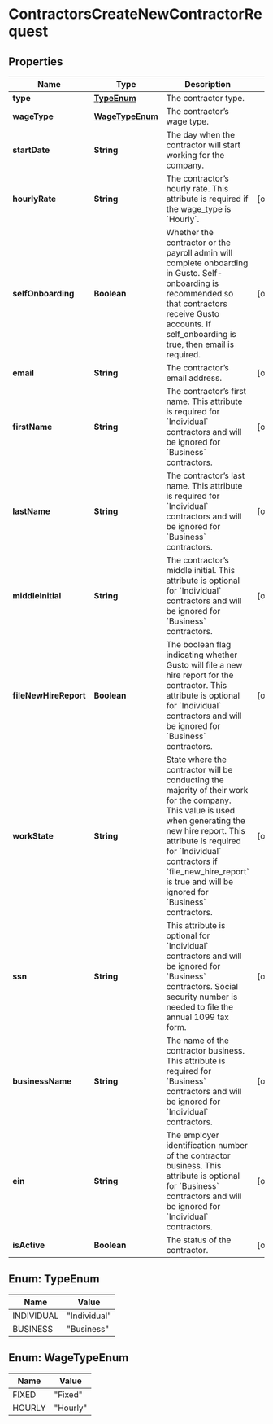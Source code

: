 

# ContractorsCreateNewContractorRequest


## Properties

| Name | Type | Description | Notes |
|------------ | ------------- | ------------- | -------------|
|**type** | [**TypeEnum**](#TypeEnum) | The contractor type. |  |
|**wageType** | [**WageTypeEnum**](#WageTypeEnum) | The contractor’s wage type.  |  |
|**startDate** | **String** | The day when the contractor will start working for the company.  |  |
|**hourlyRate** | **String** | The contractor’s hourly rate. This attribute is required if the wage_type is &#x60;Hourly&#x60;. |  [optional] |
|**selfOnboarding** | **Boolean** | Whether the contractor or the payroll admin will complete onboarding in Gusto. Self-onboarding is recommended so that contractors receive Gusto accounts. If self_onboarding is true, then email is required. |  [optional] |
|**email** | **String** | The contractor’s email address. |  [optional] |
|**firstName** | **String** | The contractor’s first name. This attribute is required for &#x60;Individual&#x60; contractors and will be ignored for &#x60;Business&#x60; contractors. |  [optional] |
|**lastName** | **String** | The contractor’s last name. This attribute is required for &#x60;Individual&#x60; contractors and will be ignored for &#x60;Business&#x60; contractors. |  [optional] |
|**middleInitial** | **String** | The contractor’s middle initial. This attribute is optional for &#x60;Individual&#x60; contractors and will be ignored for &#x60;Business&#x60; contractors. |  [optional] |
|**fileNewHireReport** | **Boolean** | The boolean flag indicating whether Gusto will file a new hire report for the contractor. This attribute is optional for &#x60;Individual&#x60; contractors and will be ignored for &#x60;Business&#x60; contractors. |  [optional] |
|**workState** | **String** | State where the contractor will be conducting the majority of their work for the company. This value is used when generating the new hire report. This attribute is required for &#x60;Individual&#x60; contractors if &#x60;file_new_hire_report&#x60; is true and will be ignored for &#x60;Business&#x60; contractors. |  [optional] |
|**ssn** | **String** | This attribute is optional for &#x60;Individual&#x60; contractors and will be ignored for &#x60;Business&#x60; contractors. Social security number is needed to file the annual 1099 tax form. |  [optional] |
|**businessName** | **String** | The name of the contractor business. This attribute is required for &#x60;Business&#x60; contractors and will be ignored for &#x60;Individual&#x60; contractors. |  [optional] |
|**ein** | **String** | The employer identification number of the contractor business. This attribute is optional for &#x60;Business&#x60; contractors and will be ignored for &#x60;Individual&#x60; contractors. |  [optional] |
|**isActive** | **Boolean** | The status of the contractor. |  [optional] |



## Enum: TypeEnum

| Name | Value |
|---- | -----|
| INDIVIDUAL | &quot;Individual&quot; |
| BUSINESS | &quot;Business&quot; |



## Enum: WageTypeEnum

| Name | Value |
|---- | -----|
| FIXED | &quot;Fixed&quot; |
| HOURLY | &quot;Hourly&quot; |



